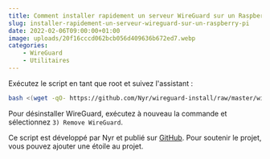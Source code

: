 ```yaml
---
title: Comment installer rapidement un serveur WireGuard sur un Raspberry Pi ?
slug: installer-rapidement-un-serveur-wireguard-sur-un-raspberry-pi
date: 2022-02-06T09:00:00+01:00
image: uploads/20f16cccd062bcb056d409636b672ed7.webp
categories:
    - WireGuard
    - Utilitaires
--- 
```


Exécutez le script en tant que root et suivez l'assistant :

```bash
bash <(wget -qO- https://github.com/Nyr/wireguard-install/raw/master/wireguard-install.sh)
```

Pour désinstaller WireGuard, exécutez à nouveau la commande et sélectionnez `3) Remove WireGuard`.

Ce script est développé par Nyr et publié sur [GitHub](https://github.com/Nyr/wireguard-install/). Pour soutenir le projet, vous pouvez ajouter une étoile au projet.
